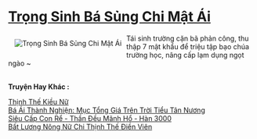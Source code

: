 <a href="https://truyentiki.com/trong-sinh-ba-sung-chi-mat-ai.30446/" title="Trọng Sinh Bá Sủng Chi Mật Ái"><h1>Trọng Sinh Bá Sủng Chi Mật Ái</h1></a><div style="display:table"><img align="right" style="float: left; padding: 10px;" src="https://truyentiki.com/a/img/str/src/30446.jpg" alt="Trọng Sinh Bá Sủng Chi Mật Ái">Tái sinh trường cặn bã phản công, thu thập 7 mật khẩu để triệu tập bạo chúa trường học, nâng cấp lạm dụng ngọt ngào ~</div><p><br><b>Truyện Hay Khác :</b></p><a href="https://truyentiki.com/thinh-the-kieu-nu.30445/" alt="Thịnh Thế Kiều Nữ">Thịnh Thế Kiều Nữ</a><br/><a href="https://truyentiki.wordpress.com/2020/06/08/ba-ai-thanh-nghien-muc-tong-gia-tren-troi-tieu-tan-nuong/" alt="Bá Ái Thành Nghiện: Mục Tổng Giá Trên Trời Tiểu Tân Nương">Bá Ái Thành Nghiện: Mục Tổng Giá Trên Trời Tiểu Tân Nương</a><br/><a href="https://github.com/nownovels/top500/tree/master/truyenhay/33512/" alt="Siêu Cấp Con Rể - Thần Đều Mãnh Hổ - Hàn 3000">Siêu Cấp Con Rể - Thần Đều Mãnh Hổ - Hàn 3000</a><br/><a href="https://github.com/nownovels/truyenhay/tree/master/truyenhay/30630/README.md" alt="Bất Lương Nông Nữ Chi Thịnh Thế Điền Viên">Bất Lương Nông Nữ Chi Thịnh Thế Điền Viên</a><br/>